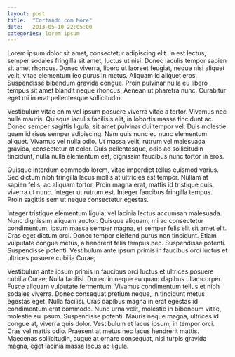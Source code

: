 ```yaml
---
layout: post
title:  "Cortando com More"
date:   2013-05-10 22:05:00
categories: lorem ipsum
---
```



Lorem ipsum dolor sit amet, consectetur adipiscing elit. In est lectus, semper sodales fringilla sit amet, luctus ut nisi. Donec iaculis tempor sapien sit amet rhoncus. Donec viverra, libero ut laoreet feugiat, neque nisi aliquet velit, vitae elementum leo purus in metus. Aliquam id aliquet eros. Suspendisse bibendum gravida congue. Proin pulvinar nulla eu libero tempus sit amet blandit neque rhoncus. Aenean ut pharetra nunc. Curabitur eget mi in erat pellentesque sollicitudin.
<!--more-->
Vestibulum vitae enim vel ipsum posuere viverra vitae a tortor. Vivamus nec nulla mauris. Quisque iaculis facilisis elit, in lobortis massa tincidunt ac. Donec semper sagittis ligula, sit amet pulvinar dui tempor vel. Duis molestie quam id risus semper adipiscing. Nam quis nunc eu nunc elementum aliquet. Vivamus vel nulla odio. Ut massa velit, rutrum vel malesuada gravida, consectetur at dolor. Duis pellentesque, odio ac sollicitudin tincidunt, nulla nulla elementum est, dignissim faucibus nunc tortor in eros.

Quisque interdum commodo lorem, vitae imperdiet tellus euismod varius. Sed dictum nibh fringilla lacus mollis at ultricies est tempor. Nullam at sapien felis, ac aliquam tortor. Proin magna erat, mattis id tristique quis, viverra ut nunc. Integer ut rutrum est. Integer faucibus fringilla tempus. Proin sagittis sem ut neque consectetur egestas.

Integer tristique elementum ligula, vel lacinia lectus accumsan malesuada. Nunc dignissim aliquam auctor. Quisque aliquam, mi ac consectetur condimentum, ipsum massa semper magna, et semper felis elit sit amet elit. Cras eget dictum orci. Donec tempor eleifend purus non tincidunt. Etiam vulputate congue metus, a hendrerit felis tempus nec. Suspendisse potenti. Suspendisse potenti. Vestibulum ante ipsum primis in faucibus orci luctus et ultrices posuere cubilia Curae;

Vestibulum ante ipsum primis in faucibus orci luctus et ultrices posuere cubilia Curae; Nulla facilisi. Donec in neque eu quam dapibus ullamcorper. Fusce aliquam vulputate fermentum. Vivamus condimentum tellus et nibh sodales viverra. Donec consequat pretium neque, in tincidunt metus egestas eget. Nulla facilisi. Cras dapibus magna in erat egestas id condimentum erat commodo. Nunc urna velit, molestie in bibendum vitae, molestie eu ipsum. Suspendisse potenti. Mauris neque magna, ultrices id congue at, viverra quis dolor. Vestibulum et lacus ipsum, in tempor orci. Cras vel mattis odio. Praesent at metus nec lacus hendrerit mattis. Maecenas sollicitudin, augue at ornare consequat, nisi turpis gravida magna, eget lacinia massa lacus ac ligula.
